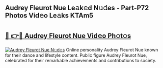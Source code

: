 ## Audrey Fleurot Nue Le𝚊k𝚎d N𝚞𝚍es - Part-P72 Photos Vid𝚎o Le𝚊ks KTAm5

# <h2><a href="http://fb7cuo6.evod.top/?m=Audrey+Fleurot+Nue">🔗 👉🔴 Audrey Fleurot Nue Vid𝚎o Ph𝚘t𝚘s</a></h2>

[![Audrey Fleurot Nue N𝚞d𝚎s](https://i.imgur.com/8V9OHl7.gif)](http://fb7cuo6.evod.top/?m=Audrey+Fleurot+Nue)
Online personality Audrey Fleurot Nue known for their dance and lifestyle content. Public figure Audrey Fleurot Nue, celebrated for their remarkable achievements and contributions to society. 
